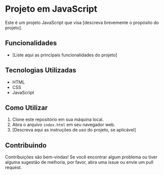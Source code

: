 # Projeto em JavaScript

Este é um projeto JavaScript que visa [descreva brevemente o propósito do projeto].

## Funcionalidades

- [Liste aqui as principais funcionalidades do projeto]

## Tecnologias Utilizadas

- HTML
- CSS
- JavaScript

## Como Utilizar

1. Clone este repositório em sua máquina local.
2. Abra o arquivo `index.html` em seu navegador web.
3. [Descreva aqui as instruções de uso do projeto, se aplicável]

## Contribuindo

Contribuições são bem-vindas! Se você encontrar algum problema ou tiver alguma sugestão de melhoria, por favor, abra uma issue ou envie um pull request.
